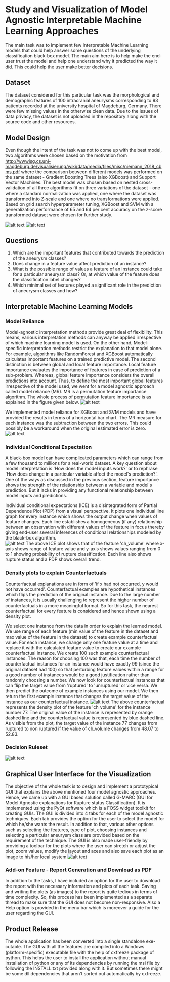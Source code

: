 # Study and Visualization of Model Agnostic Interpretable Machine Learning Approaches

The main task was to implement few Interpretable Machine Learning models that could help answer some questions of the underlying classification black-box model. The main aim here is to help make the end-user trust the model and help one understand why it predicted the way it did. This could help the user make better decisions. 
  
## Dataset

The dataset considered for this particular task was the morphological and demographic features of 100 intracranial aneurysms corresponding to 93 patients recorded at the university hospital of Magdeburg, Germany. There were few missing values in the otherwise clean data. Due to the issues of data privacy, the dataset is not uploaded in the repository along with the source code and other resources. 

## Model Design

Even though the intent of the task was not to come up with the best model, two algorithms were chosen based on the motivation from http://wwwisg.cs.uni-magdeburg.de/visualisierung/wiki/data/media/files/misc/niemann_2018_cbms.pdf where the comparison between different models was performed on the same dataset - Gradient Boosting Trees (also XGBoost) and Support Vector Machines. The best model was chosen based on nested cross-validation of all three algorithms fit on three variations of the dataset - one where a standard normalization was applied, one where the dataset was transformed into Z-scale and one where no transformations were applied. Based on grid search hyperparameter tuning, XGBoost and SVM with a generalization performance of 65 and 64 per cent accuracy on the z-score transformed dataset were chosen for further study.

![alt text](img/performance_scores.PNG)
![alt text](img/Model_details.JPG)

## Questions
  1. Which are the important features that contributed towards the prediction of the aneurysm classes?
  2. Does change in a feature value affect prediction of an instance?
  3. What is the possible range of values a feature of an instance could take for a particular aneurysm class? Or, at which value of the feature does the classification label changes?
  4. Which minimal set of features played a significant role in the prediction of aneurysm classes and how?

## Interpretable Machine Learning Models

### Model Reliance

Model-agnostic interpretation methods provide great deal of flexibility. This means, various interpretation methods can anyway be applied irrespective of which machine learning model is used. On the other hand, Model-specific interpretation methods restrict  the  explanation to that model alone. For example, algorithms like RandomForest and XGBoost automatically calculates important features on a trained predictive model. The second distinction is between global and local feature importance. Local feature importance evaluates the importance of features in case of prediction of a sub-problem. Whereas, global feature importance considers the overall predictions into account. Thus, to define the most important global features irrespective of the model used, we went for a model agnostic approach called model reliance (MR). MR is a permutation feature importance algorithm. The whole process of permutation feature importance is as explained in the figure given below. 
  ![alt text](img/PermutationFeatureImportanceAlgm.png)
  
We implemented model reliance for XGBoost and SVM models and have provided the results in terms of a horizontal bar chart. The MR measure for each instance was the subtraction between the two errors. This could possibly be a workaround when the original estimated error is zero.  
  ![alt text](img/Model_reliance.PNG)
### Individual Conditional Expectation

A black-box model can have complicated parameters which can range from a few thousand to millions for a real-world dataset. A key question about model interpretation is 'How does the model inputs work?' or to rephrase 'How does change in a particular variable affect the model's prediction?'. One of the ways as discussed in the previous section, feature importance shows the strength of the relationship between a variable and model's prediction. But it lacks in providing any functional relationship between model inputs and predictions.  

Individual conditional expectations (ICE) is a disintegrated form of Partial Dependence Plot (PDP) from a visual perspective. It plots one individual line graph for every instance which shows the output change when values of feature changes. Each line establishes a homogeneous (if any) relationship between an observation with different values of the feature in focus thereby giving end-user several inferences of conditional relationships modeled by the black-box algorithm.   
  ![alt text](img/iceplot_gbt_ei_1.jpg)
  The above ICE plot shows that of the feature 'ch\_volume' where x-axis shows range of feature value and y-axis shows values ranging from 0 to 1 showing probability of rupture classification. Each line also shows rupture status and a PDP shows overall trend.
  
### Density plots to explain Counterfactuals

Counterfactual explanations are in form of 'if x had not occurred, y would not have occurred'. Counterfactual examples are hypothetical instances which flips the prediction of the original instance. Due to the large number of instances, it is usually challenging to represent the higher number of counterfactuals in a more meaningful format. So for this task, the nearest counterfactual for every feature is considered and hence shown using a density plot. 

We select one instance from the data in order to explain the learned model. We use range of each feature (min value of the feature in the dataset and max value of the feature in the dataset) to create example counterfactual value. For each instance, we change only one feature value at a time and replace it with the calculated feature value to create our example counterfactual instance. We create 100 such example counterfactual instances. The reason for choosing 100 was that, each time the number of counterfactual instances for an instance would have exactly 99 (since the original dataset had 100) so that perturbing feature values within a range for a good number of instances would be a good justification rather than randomly choosing a number. We now look for counterfactual instances that can flip the target value from 'ruptured' to 'unruptured' or vice versa. We then predict the outcome of example instances using our model. We then return the first example instance that changes the target value of the instance as our counterfactual instance. 
  ![alt text](img/counterfactual_gbt_52_beta.jpg)
The above counterfactual represents the density plot of the feature 'ch_volume' for the instance number 77. The original value of the instance is represented by orange dashed line and the counterfactual value is represented by blue dashed line. As visible from the plot, the target value of the instance 77 changes from ruptured to non ruptured if the value of ch\_volume changes from 48.07 to 52.83. 

### Decision Ruleset
![alt text](img/decision_ruleset.png)
## Graphical User Interface for the Visualization 

The objective of the whole task is to design and implement a prototypical GUI that explains the above mentioned four model agnostic approaches. Hence, we came up with a GUI based solution called G-MARC (GUI for Model Agnostic explanations for Rupture status Classification).  It is implemented using the PyQt software which is a FOSS widget toolkit for creating GUIs. The GUI is divided into 4 tabs for each of the model agnostic techniques. Each tab provides the option for the user to select the model for which he/she wants the result.  In addition to that, various other options such as selecting the features, type of plot, choosing instances and selecting a particular aneurysm class are provided based on the requirement of the technique.  The GUI is also made user-friendly by providing a toolbar for the plots where the user can stretch or adjust the plot, zoom values, modify the layout and axes and also save each plot as an image to his/her local system
  ![alt text](img/GUI_sample.PNG)
  
### Add-on Feature - Report Generation and Download as PDF

In addition to the tasks, I have included an option for the user to download the report with the necessary information and plots of each task. Saving and writing the plots (as images) to the report is quite tedious in terms of time complexity. So, this process has been implemented as a separate thread to make sure that the GUI does not become non-responsive.  Also a Help option is provided in the menu bar which is moreover a guide for the user regarding the GUI.

## Product Release

The  whole  application  has  been  converted  into  a  single  standalone  exe-cutable.  The GUI with all the features are compiled into a Windows (platform-specific) executable file with the help of cxfreeze package of python.  This helps the  user  to  install  the  application  without  manual  installation  of  python  or any of its dependencies by running the msi file by following the INSTALL.txt provided along with it. But sometimes there might be some dll dependencies that aren’t sorted out automatically by cxfreeze.
